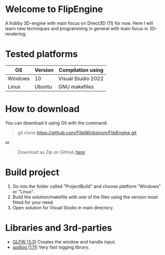 # Welcome to FlipEngine
A hobby 3D-engine with main focus on Direct3D (11) for now. Here I will learn new techniques and programming in general with main focus in 3D-rendering.

# Tested platforms
| OS        | Version   | Compilation using   |
|-----------|-----------|---------------------|
| Windows   | 10        | Visual Studio 2022  |
| Linux     | Ubuntu    | GNU makefiles       |


# How to download
You can download it using Git with the command:

> git clone https://github.com/FilipWickstrom/FlipEngine.git
<!-- 
    git clone https://github.com/FilipWickstrom/FlipEngine.git --recurse-submodules --remote-submodules 
    This will download all the 3rd-party libraries that are needed to build the project. 
-->
or 
> Download as Zip on GitHub [here](https://github.com/FilipWickstrom/FlipEngine/archive/refs/heads/main.zip)

# Build project
1. Go into the folder called "ProjectBuild" and choose platform "Windows" or "Linux".
2. Build the solution/makefile with one of the files using the version most fitted for your need.
3. Open solution for Visual Studio in main directory.

# Libraries and 3rd-parties
* [GLFW (3.3)](https://irrlicht.sourceforge.io/) Creates the window and handle input.
* [spdlog (1.11)](https://github.com/gabime/spdlog) Very fast logging library.
